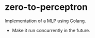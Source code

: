 # zero-to-perceptron
Implementation of a MLP using Golang. 


- Make it run concurrently in the future. 